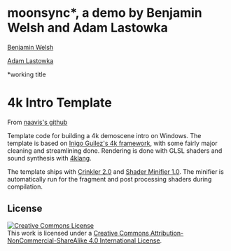 # moonsync*, a demo by Benjamin Welsh and Adam Lastowka
[Benjamin Welsh](https://github.com/DubThink)

[Adam Lastowka](https://github.com/Rachmanin0xFF)

*working title

# 4k Intro Template

From [naavis's github](https://github.com/naavis/4k-Intro-Template)

Template code for building a 4k demoscene intro on Windows.
The template is based on [Inigo Guilez's 4k framework](http://www.iquilezles.org/code/isystem1k4k/isystem1k4k.htm), with some fairly major cleaning and streamlining done.
Rendering is done with GLSL shaders and sound synthesis with [4klang](http://4klang.untergrund.net/).

The template ships with [Crinkler 2.0](http://crinkler.net/) and [Shader Minifier 1.0](http://www.ctrl-alt-test.fr/?page_id=7).
The minifier is automatically run for the fragment and post processing shaders during compilation.

## License

<a rel="license" href="http://creativecommons.org/licenses/by-nc-sa/4.0/"><img alt="Creative Commons License" style="border-width:0" src="https://i.creativecommons.org/l/by-nc-sa/4.0/88x31.png" /></a><br />This work is licensed under a <a rel="license" href="http://creativecommons.org/licenses/by-nc-sa/4.0/">Creative Commons Attribution-NonCommercial-ShareAlike 4.0 International License</a>.
